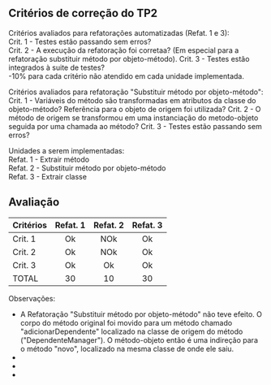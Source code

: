 Critérios de correção do TP2
----------------------------

Critérios avaliados para refatorações automatizadas (Refat. 1 e 3):    
Crit. 1 - Testes estão passando sem erros?    
Crit. 2 - A execução da refatoração foi corretaa? (Em especial para a refatoração substituir método por objeto-método). 
Crit. 3 - Testes estão integrados à suite de testes?    
-10% para cada critério não atendido em cada unidade implementada.    
   
Critérios avaliados para refatoração "Substituir método por objeto-método": 
Crit. 1 - Variáveis do método são transformadas em atributos da classe do objeto-método? Referência para o objeto de origem foi utilizada? 
Crit. 2 - O método de origem se transformou em uma instanciação do metodo-objeto seguida por uma chamada ao método?
Crit. 3 - Testes estão passando sem erros?    

Unidades a serem implementadas:    
Refat. 1 - Extrair método   
Refat. 2 - Substituir método por objeto-método   
Refat. 3 - Extrair classe   


Avaliação
---------

| Critérios | Refat. 1 | Refat. 2 | Refat. 3 |
|:----------|:--------:|:--------:|:--------:|
| Crit. 1   |    Ok    |   NOk    |    Ok    |
| Crit. 2   |    Ok    |   NOk    |    Ok    |
| Crit. 3   |    Ok    |    Ok    |    Ok    |
| TOTAL     |    30    |    10    |    30    |

Observações: 
- A Refatoração "Substituir método por objeto-método" não teve efeito. O corpo do método original foi movido para um método chamado "adicionarDependente" localizado na classe de origem do método ("DependenteManager"). O método-objeto então é uma indireção para o método "novo", localizado na mesma classe de onde ele saiu. 
- 
- 
- 
